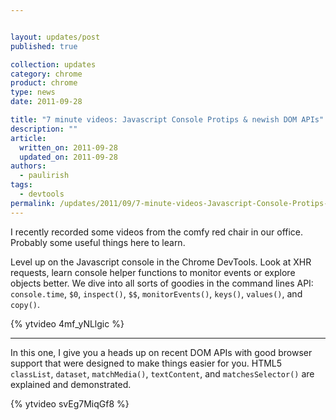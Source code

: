 ```yaml
---


layout: updates/post
published: true

collection: updates
category: chrome
product: chrome
type: news
date: 2011-09-28

title: "7 minute videos: Javascript Console Protips & newish DOM APIs"
description: ""
article:
  written_on: 2011-09-28
  updated_on: 2011-09-28
authors:
  - paulirish
tags:
  - devtools
permalink: /updates/2011/09/7-minute-videos-Javascript-Console-Protips-newish-DOM-APIs.html
---
```

<p>I recently recorded some videos from the comfy red chair in our office. Probably some useful things here to learn.</p>

<p>Level up on the Javascript console in the Chrome DevTools. Look at XHR requests, learn console helper functions to monitor events or explore objects better. We dive into all sorts of goodies in the command lines API: <code>console.time</code>, <code>$0</code>, <code>inspect()</code>, <code>$$</code>, <code>monitorEvents()</code>, <code>keys()</code>, <code>values()</code>, and <code>copy()</code>.</p>

{% ytvideo 4mf_yNLlgic %}

<hr>

<p>In this one, I give you a heads up on recent DOM APIs with good browser support that were designed to make things easier for you. HTML5 <code>classList</code>, <code>dataset</code>, <code>matchMedia()</code>, <code>textContent</code>, and <code>matchesSelector()</code> are explained and demonstrated.</p>

{% ytvideo svEg7MiqGf8 %}
